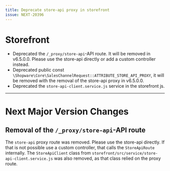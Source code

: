```yaml
---
title: Deprecate store-api proxy in storefront
issue: NEXT-20396
---
```

# Storefront
* Deprecated the `/_proxy/store-api`-API route. It will be removed in v6.5.0.0. Please use the store-api directly or add a custom controller instead.
* Deprecated public const `\Shopware\Core\SalesChannelRequest::ATTRIBUTE_STORE_API_PROXY`, it will be removed with the removal of the store-api proxy in v6.5.0.0.
* Deprecated the `store-api-client.service.js` service in the storefront js.
___
# Next Major Version Changes
## Removal of the  `/_proxy/store-api`-API route

The `store-api` proxy route was removed. Please use the store-api directly.
If that is not possible use a custom controller, that calls the `StoreApiRoute` internally.
The `StoreApiClient` class from `storefront/src/service/store-api-client.service.js` was also removed, as that class relied on the proxy route.
